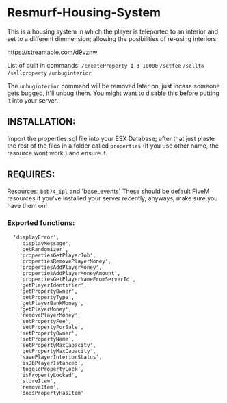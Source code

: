 # Resmurf-Housing-System

This is a housing system in which the player is teleported to an interior and set to a different dimmension; allowing the posibilities of re-using interiors.

https://streamable.com/d9vznw

List of built in commands:
`/createProperty 1 3 10000`
`/setfee`
`/sellto`
`/sellproperty`
`/unbuginterior`


The `unbuginterior` command will be removed later on, just incase someone gets bugged, it'll unbug them. You might want to disable this before putting it into your server.

## INSTALLATION:

Import the properties.sql file into your ESX Database; after that just plaste the rest of the files in a folder called `properties` (If you use other name, the resource wont work.) and ensure it. 

## REQUIRES:

Resources: `bob74_ipl` and 'base_events' These should be default FiveM resources if you've installed your server recently, anyways, make sure you have them on!

### Exported functions:

```
  'displayError',
    'displayMessage',
    'getRandomizer',
    'propertiesGetPlayerJob',
    'propertiesRemovePlayerMoney',
    'propertiesAddPlayerMoney',
    'propertiesAddPlayerMoneyAmount',
    'propertiesGetPlayerNameFromServerId',
    'getPlayerIdentifier',
    'getPropertyOwner',
    'getPropertyType',
    'getPlayerBankMoney',
    'getPlayerMoney',
    'removePlayerMoney',
    'setPropertyFee',
    'setPropertyForSale',
    'setPropertyOwner',
    'setPropertyName',
    'setPropertyMaxCapacity',
    'getPropertyMaxCapacity',
    'savePlayerInteriorStatus',
    'isDbPlayerIstanced',
    'togglePropertyLock',
    'isPropertyLocked',
    'storeItem',
    'removeItem',
    'doesPropertyHasItem'
    
